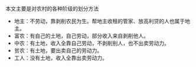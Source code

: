 本文主要是对农村的各种阶级的划分方法

+ 地主：不劳动，靠剥削农民为生。帮地主收租的管家、放高利贷的人也属于地主。
+ 富农：有自己的土地，自己劳动，部分收入来自剥削他人。
+ 中农：有土地，收入全靠自己劳动，不剥削别人，也不出卖劳动力。
+ 贫农：有土地，要出卖自己的劳动力。
+ 工人：没有土地，收入全靠出卖劳动力。

